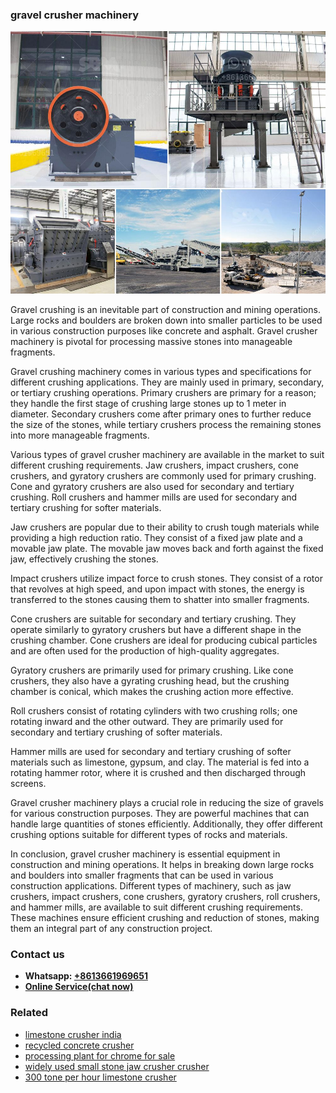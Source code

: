 <h3>gravel crusher machinery</h3><img src='1706768205.jpg' alt=''><p>Gravel crushing is an inevitable part of construction and mining operations. Large rocks and boulders are broken down into smaller particles to be used in various construction purposes like concrete and asphalt. Gravel crusher machinery is pivotal for processing massive stones into manageable fragments.</p><p>Gravel crushing machinery comes in various types and specifications for different crushing applications. They are mainly used in primary, secondary, or tertiary crushing operations. Primary crushers are primary for a reason; they handle the first stage of crushing large stones up to 1 meter in diameter. Secondary crushers come after primary ones to further reduce the size of the stones, while tertiary crushers process the remaining stones into more manageable fragments.</p><p>Various types of gravel crusher machinery are available in the market to suit different crushing requirements. Jaw crushers, impact crushers, cone crushers, and gyratory crushers are commonly used for primary crushing. Cone and gyratory crushers are also used for secondary and tertiary crushing. Roll crushers and hammer mills are used for secondary and tertiary crushing for softer materials.</p><p>Jaw crushers are popular due to their ability to crush tough materials while providing a high reduction ratio. They consist of a fixed jaw plate and a movable jaw plate. The movable jaw moves back and forth against the fixed jaw, effectively crushing the stones.</p><p>Impact crushers utilize impact force to crush stones. They consist of a rotor that revolves at high speed, and upon impact with stones, the energy is transferred to the stones causing them to shatter into smaller fragments.</p><p>Cone crushers are suitable for secondary and tertiary crushing. They operate similarly to gyratory crushers but have a different shape in the crushing chamber. Cone crushers are ideal for producing cubical particles and are often used for the production of high-quality aggregates.</p><p>Gyratory crushers are primarily used for primary crushing. Like cone crushers, they also have a gyrating crushing head, but the crushing chamber is conical, which makes the crushing action more effective.</p><p>Roll crushers consist of rotating cylinders with two crushing rolls; one rotating inward and the other outward. They are primarily used for secondary and tertiary crushing of softer materials.</p><p>Hammer mills are used for secondary and tertiary crushing of softer materials such as limestone, gypsum, and clay. The material is fed into a rotating hammer rotor, where it is crushed and then discharged through screens.</p><p>Gravel crusher machinery plays a crucial role in reducing the size of gravels for various construction purposes. They are powerful machines that can handle large quantities of stones efficiently. Additionally, they offer different crushing options suitable for different types of rocks and materials.</p><p>In conclusion, gravel crusher machinery is essential equipment in construction and mining operations. It helps in breaking down large rocks and boulders into smaller fragments that can be used in various construction applications. Different types of machinery, such as jaw crushers, impact crushers, cone crushers, gyratory crushers, roll crushers, and hammer mills, are available to suit different crushing requirements. These machines ensure efficient crushing and reduction of stones, making them an integral part of any construction project.</p><h3>Contact us</h3><ul><li><strong>Whatsapp:&nbsp;<a href="https://wa.me/8613661969651">+8613661969651</a></strong></li><li><a href="https://swt.shibang-china.com/?git&amp;zhl&amp;gravel crusher machinery"><strong>Online Service(chat now)</strong></a></li></ul><h3>Related</h3><ul><li><a href='limestone crusher india.md'>limestone crusher india</a></li><li><a href='recycled concrete crusher.md'>recycled concrete crusher</a></li><li><a href='processing plant for chrome for sale.md'>processing plant for chrome for sale</a></li><li><a href='widely used small stone jaw crusher crusher.md'>widely used small stone jaw crusher crusher</a></li><li><a href='300 tone per hour limestone crusher.md'>300 tone per hour limestone crusher</a></li></ul>